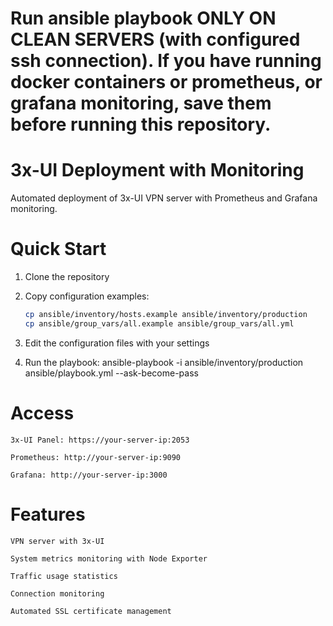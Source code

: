 # Run ansible playbook ONLY ON CLEAN SERVERS (with configured ssh connection). If you have running docker containers or prometheus, or grafana monitoring, save them before running this repository.

# 3x-UI Deployment with Monitoring

Automated deployment of 3x-UI VPN server with Prometheus and Grafana monitoring.

# Quick Start

1. Clone the repository

2. Copy configuration examples:
   ```bash
   cp ansible/inventory/hosts.example ansible/inventory/production
   cp ansible/group_vars/all.example ansible/group_vars/all.yml

3. Edit the configuration files with your settings

4. Run the playbook:
   ansible-playbook -i ansible/inventory/production ansible/playbook.yml --ask-become-pass

# Access

    3x-UI Panel: https://your-server-ip:2053

    Prometheus: http://your-server-ip:9090

    Grafana: http://your-server-ip:3000

# Features

    VPN server with 3x-UI

    System metrics monitoring with Node Exporter

    Traffic usage statistics

    Connection monitoring

    Automated SSL certificate management

